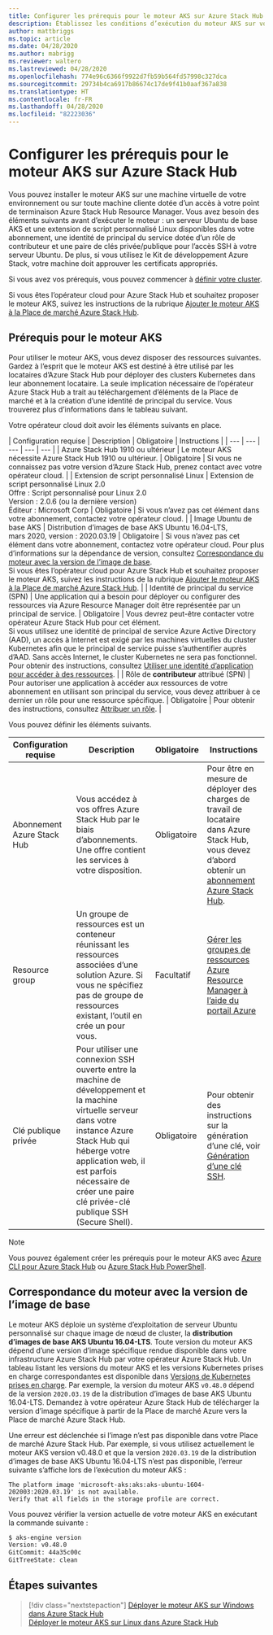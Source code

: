 ```yaml
---
title: Configurer les prérequis pour le moteur AKS sur Azure Stack Hub
description: Établissez les conditions d’exécution du moteur AKS sur votre infrastructure Azure Stack Hub.
author: mattbriggs
ms.topic: article
ms.date: 04/28/2020
ms.author: mabrigg
ms.reviewer: waltero
ms.lastreviewed: 04/28/2020
ms.openlocfilehash: 774e96c6366f9922d7fb59b564fd57998c327dca
ms.sourcegitcommit: 29734b4ca6917b86674c17de9f41b0aaf367a838
ms.translationtype: HT
ms.contentlocale: fr-FR
ms.lasthandoff: 04/28/2020
ms.locfileid: "82223036"
---
```

# <a name="set-up-the-prerequisites-for-the-aks-engine-on-azure-stack-hub"></a>Configurer les prérequis pour le moteur AKS sur Azure Stack Hub

Vous pouvez installer le moteur AKS sur une machine virtuelle de votre environnement ou sur toute machine cliente dotée d’un accès à votre point de terminaison Azure Stack Hub Resource Manager. Vous avez besoin des éléments suivants avant d’exécuter le moteur : un serveur Ubuntu de base AKS et une extension de script personnalisé Linux disponibles dans votre abonnement, une identité de principal du service dotée d’un rôle de contributeur et une paire de clés privée/publique pour l’accès SSH à votre serveur Ubuntu. De plus, si vous utilisez le Kit de développement Azure Stack, votre machine doit approuver les certificats appropriés.

Si vous avez vos prérequis, vous pouvez commencer à [définir votre cluster](azure-stack-kubernetes-aks-engine-deploy-cluster.md).

Si vous êtes l’opérateur cloud pour Azure Stack Hub et souhaitez proposer le moteur AKS, suivez les instructions de la rubrique [Ajouter le moteur AKS à la Place de marché Azure Stack Hub](../operator/azure-stack-aks-engine.md).

## <a name="prerequisites-for-the-aks-engine"></a>Prérequis pour le moteur AKS

Pour utiliser le moteur AKS, vous devez disposer des ressources suivantes. Gardez à l’esprit que le moteur AKS est destiné à être utilisé par les locataires d’Azure Stack Hub pour déployer des clusters Kubernetes dans leur abonnement locataire. La seule implication nécessaire de l’opérateur Azure Stack Hub a trait au téléchargement d’éléments de la Place de marché et à la création d’une identité de principal du service. Vous trouverez plus d’informations dans le tableau suivant.

Votre opérateur cloud doit avoir les éléments suivants en place.

| Configuration requise | Description | Obligatoire | Instructions |
| --- | --- | --- | --- | --- |
| Azure Stack Hub 1910 ou ultérieur | Le moteur AKS nécessite Azure Stack Hub 1910 ou ultérieur. | Obligatoire | Si vous ne connaissez pas votre version d’Azure Stack Hub, prenez contact avec votre opérateur cloud. |
| Extension de script personnalisé Linux | Extension de script personnalisé Linux 2.0<br>Offre : Script personnalisé pour Linux 2.0<br>Version : 2.0.6 (ou la dernière version)<br>Éditeur : Microsoft Corp | Obligatoire | Si vous n’avez pas cet élément dans votre abonnement, contactez votre opérateur cloud. |
| Image Ubuntu de base AKS | Distribution d’images de base AKS Ubuntu 16.04-LTS, mars 2020, version : 2020.03.19 | Obligatoire | Si vous n’avez pas cet élément dans votre abonnement, contactez votre opérateur cloud. Pour plus d’informations sur la dépendance de version, consultez [Correspondance du moteur avec la version de l’image de base](#matching-engine-to-base-image-version).<br> Si vous êtes l’opérateur cloud pour Azure Stack Hub et souhaitez proposer le moteur AKS, suivez les instructions de la rubrique [Ajouter le moteur AKS à la Place de marché Azure Stack Hub](../operator/azure-stack-aks-engine.md). |
| Identité de principal du service (SPN) |  Une application qui a besoin pour déployer ou configurer des ressources via Azure Resource Manager doit être représentée par un principal de service. | Obligatoire | Vous devrez peut-être contacter votre opérateur Azure Stack Hub pour cet élément.<br>Si vous utilisez une identité de principal de service Azure Active Directory (AAD), un accès à Internet est exigé par les machines virtuelles du cluster Kubernetes afin que le principal de service puisse s’authentifier auprès d’AAD. Sans accès Internet, le cluster Kubernetes ne sera pas fonctionnel.<br>Pour obtenir des instructions, consultez [Utiliser une identité d’application pour accéder à des ressources](https://docs.microsoft.com/azure-stack/operator/azure-stack-create-service-principals). |
| Rôle de **contributeur** attribué (SPN) | Pour autoriser une application à accéder aux ressources de votre abonnement en utilisant son principal du service, vous devez attribuer à ce dernier un rôle pour une ressource spécifique. | Obligatoire | Pour obtenir des instructions, consultez [Attribuer un rôle](https://docs.microsoft.com/azure-stack/operator/azure-stack-create-service-principals#assign-a-role). |


Vous pouvez définir les éléments suivants.

| Configuration requise | Description | Obligatoire | Instructions |
| --- | --- | --- | --- |
| Abonnement Azure Stack Hub | Vous accédez à vos offres Azure Stack Hub par le biais d’abonnements. Une offre contient les services à votre disposition. | Obligatoire | Pour être en mesure de déployer des charges de travail de locataire dans Azure Stack Hub, vous devez d’abord obtenir un [abonnement Azure Stack Hub](https://docs.microsoft.com/azure-stack/user/azure-stack-subscribe-services). |
| Resource group | Un groupe de ressources est un conteneur réunissant les ressources associées d’une solution Azure. Si vous ne spécifiez pas de groupe de ressources existant, l’outil en crée un pour vous. | Facultatif | [Gérer les groupes de ressources Azure Resource Manager à l’aide du portail Azure](https://docs.microsoft.com/azure/azure-resource-manager/manage-resource-groups-portal) |
| Clé publique privée | Pour utiliser une connexion SSH ouverte entre la machine de développement et la machine virtuelle serveur dans votre instance Azure Stack Hub qui héberge votre application web, il est parfois nécessaire de créer une paire clé privée-clé publique SSH (Secure Shell). | Obligatoire | Pour obtenir des instructions sur la génération d’une clé, voir [Génération d’une clé SSH](https://docs.microsoft.com/azure-stack/user/azure-stack-dev-start-howto-ssh-public-key).|


> [!Note]  
> Vous pouvez également créer les prérequis pour le moteur AKS avec [Azure CLI pour Azure Stack Hub](https://docs.microsoft.com/azure-stack/user/azure-stack-version-profiles-azurecli2) ou [Azure Stack Hub PowerShell](https://docs.microsoft.com/azure-stack/operator/azure-stack-powershell-install).

## <a name="matching-engine-to-base-image-version"></a>Correspondance du moteur avec la version de l’image de base

Le moteur AKS déploie un système d’exploitation de serveur Ubuntu personnalisé sur chaque image de nœud de cluster, la **distribution d’images de base AKS Ubuntu 16.04-LTS**. Toute version du moteur AKS dépend d’une version d’image spécifique rendue disponible dans votre infrastructure Azure Stack Hub par votre opérateur Azure Stack Hub. Un tableau listant les versions du moteur AKS et les versions Kubernetes prises en charge correspondantes est disponible dans [Versions de Kubernetes prises en charge](https://github.com/Azure/aks-engine/blob/master/docs/topics/azure-stack.md#supported-aks-engine-versions). Par exemple, la version du moteur AKS `v0.48.0` dépend de la version `2020.03.19` de la distribution d’images de base AKS Ubuntu 16.04-LTS. Demandez à votre opérateur Azure Stack Hub de télécharger la version d’image spécifique à partir de la Place de marché Azure vers la Place de marché Azure Stack Hub.

Une erreur est déclenchée si l’image n’est pas disponible dans votre Place de marché Azure Stack Hub. Par exemple, si vous utilisez actuellement le moteur AKS version v0.48.0 et que la version `2020.03.19` de la distribution d’images de base AKS Ubuntu 16.04-LTS n’est pas disponible, l’erreur suivante s’affiche lors de l’exécution du moteur AKS : 

```Text  
The platform image 'microsoft-aks:aks:aks-ubuntu-1604-202003:2020.03.19' is not available. 
Verify that all fields in the storage profile are correct.
```

Vous pouvez vérifier la version actuelle de votre moteur AKS en exécutant la commande suivante :

```bash  
$ aks-engine version
Version: v0.48.0
GitCommit: 44a35c00c
GitTreeState: clean
```

## <a name="next-steps"></a>Étapes suivantes

> [!div class="nextstepaction"]
> [Déployer le moteur AKS sur Windows dans Azure Stack Hub](azure-stack-kubernetes-aks-engine-deploy-windows.md)  
> [Déployer le moteur AKS sur Linux dans Azure Stack Hub](azure-stack-kubernetes-aks-engine-deploy-linux.md)
